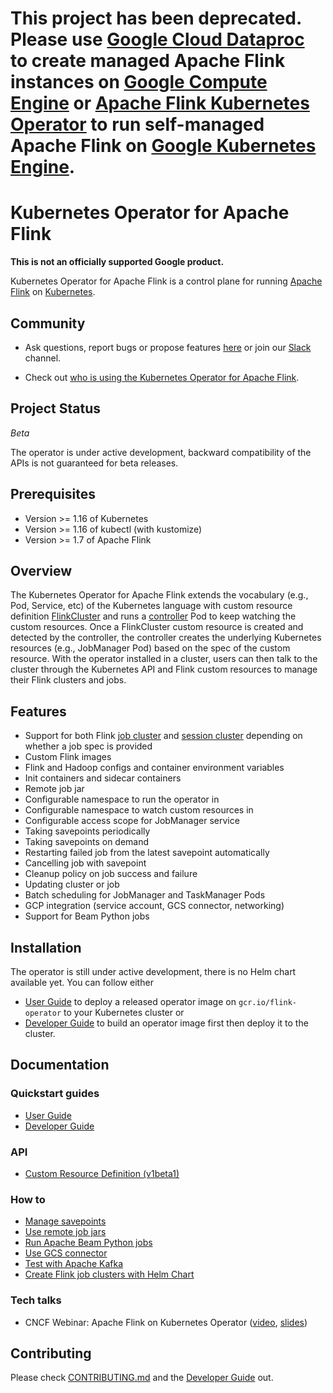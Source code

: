 # This project has been deprecated. Please use [Google Cloud Dataproc](https://cloud.google.com/dataproc) to create managed Apache Flink instances on [Google Compute Engine](https://cloud.google.com/compute) or [Apache Flink Kubernetes Operator](https://github.com/apache/flink-kubernetes-operator) to run self-managed Apache Flink on [Google Kubernetes Engine](https://cloud.google.com/kubernetes-engine).

# Kubernetes Operator for Apache Flink

**This is not an officially supported Google product.**

Kubernetes Operator for Apache Flink is a control plane for running [Apache Flink](https://flink.apache.org/) on
[Kubernetes](https://kubernetes.io/).

## Community

* Ask questions, report bugs or propose features [here](https://github.com/GoogleCloudPlatform/flink-on-k8s-operator/issues)
or join our [Slack](https://app.slack.com/client/T09NY5SBT/CQYSE926R) channel.

* Check out [who is using the Kubernetes Operator for Apache Flink](docs/who_is_using.md).

## Project Status

*Beta*

The operator is under active development, backward compatibility of the APIs is not guaranteed for beta releases.

## Prerequisites

* Version >= 1.16 of Kubernetes
* Version >= 1.16 of kubectl (with kustomize)
* Version >= 1.7 of Apache Flink

## Overview

The Kubernetes Operator for Apache Flink extends the vocabulary (e.g., Pod, Service, etc) of the Kubernetes language
with custom resource definition [FlinkCluster](docs/crd.md) and runs a
[controller](controllers/flinkcluster_controller.go) Pod to keep watching the custom resources.
Once a FlinkCluster custom resource is created and detected by the controller, the controller creates the underlying
Kubernetes resources (e.g., JobManager Pod) based on the spec of the custom resource. With the operator installed in a
cluster, users can then talk to the cluster through the Kubernetes API and Flink custom resources to manage their Flink
clusters and jobs.

## Features

* Support for both Flink [job cluster](config/samples/flinkoperator_v1beta1_flinkjobcluster.yaml) and
  [session cluster](config/samples/flinkoperator_v1beta1_flinksessioncluster.yaml) depending on whether a job spec is
  provided
* Custom Flink images
* Flink and Hadoop configs and container environment variables
* Init containers and sidecar containers
* Remote job jar
* Configurable namespace to run the operator in
* Configurable namespace to watch custom resources in
* Configurable access scope for JobManager service
* Taking savepoints periodically
* Taking savepoints on demand
* Restarting failed job from the latest savepoint automatically
* Cancelling job with savepoint
* Cleanup policy on job success and failure
* Updating cluster or job
* Batch scheduling for JobManager and TaskManager Pods
* GCP integration (service account, GCS connector, networking)
* Support for Beam Python jobs

## Installation

The operator is still under active development, there is no Helm chart available yet. You can follow either
* [User Guide](docs/user_guide.md) to deploy a released operator image on `gcr.io/flink-operator` to your Kubernetes
  cluster or
* [Developer Guide](docs/developer_guide.md) to build an operator image first then deploy it to the cluster.

## Documentation

### Quickstart guides

* [User Guide](docs/user_guide.md)
* [Developer Guide](docs/developer_guide.md)

### API

* [Custom Resource Definition (v1beta1)](docs/crd.md)

### How to

* [Manage savepoints](docs/savepoints_guide.md)
* [Use remote job jars](config/samples/flinkoperator_v1beta1_remotejobjar.yaml)
* [Run Apache Beam Python jobs](docs/beam_guide.md)
* [Use GCS connector](images/flink/README.md)
* [Test with Apache Kafka](docs/kafka_test_guide.md)
* [Create Flink job clusters with Helm Chart](docs/flink_job_cluster_guide.md)

### Tech talks

* CNCF Webinar: Apache Flink on Kubernetes Operator ([video](https://www.youtube.com/watch?v=MXj4lo8XHUE), [slides](docs/apache-flink-on-kubernetes-operator-20200212.pdf))

## Contributing

Please check [CONTRIBUTING.md](CONTRIBUTING.md) and the [Developer Guide](docs/developer_guide.md) out.
